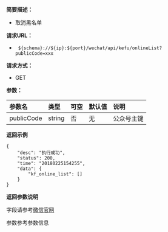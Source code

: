 **简要描述：** 

- 取消黑名单

**请求URL：** 
- ` ${schema}://${ip}:${port}/wechat/api/kefu/onlineList?publicCode=xxx`
  
**请求方式：**
- GET

**参数：** 

| 参数名 | 类型 | 可空 | 默认值 | 说明 |
| :-- | :-- | :-- | :-- | :-- |
| publicCode | string | 否 | 无 | 公众号主键 |

 **返回示例**

``` 
{
    "desc": "执行成功",
    "status": 200,
    "time": "20180225154255",
    "data": {
        "kf_online_list": []
    }
}
```


**返回参数说明**

字段请参考[微信官网](https://mp.weixin.qq.com/wiki?t=resource/res_main&id=mp1458044813) 

参数参考参数信息




